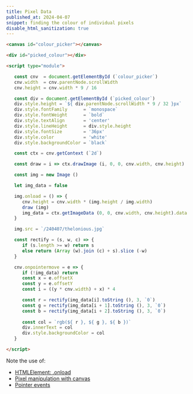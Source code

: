 ```yaml
---
title: Pixel Data
published_at: 2024-04-07
snippet: finding the colour of individual pixels
disable_html_sanitization: true
---
```


<canvas id="colour_picker"></canvas>

<div id="picked_colour"></div>

<script type="module">

   const cnv  = document.getElementById (`colour_picker`)
   cnv.width  = cnv.parentNode.scrollWidth
   cnv.height = cnv.width * 9 / 16   

   const div = document.getElementById (`picked_colour`)
   div.style.height = `${ div.parentNode.scrollWidth * 9 / 32 }px`
   div.style.fontFamily      = `monospace`
   div.style.fontWeight      = `bold`
   div.style.textAlign       = 'center'
   div.style.lineHeight      = div.style.height
   div.style.fontSize        = '36px'
   div.style.color           = 'white'
   div.style.backgroundColor = `black`

   const ctx = cnv.getContext (`2d`)

   const draw = i => ctx.drawImage (i, 0, 0, cnv.width, cnv.height)

   const img = new Image ()

   let img_data = false

   img.onload = () => {
      cnv.height = cnv.width * (img.height / img.width)
      draw (img)
      img_data = ctx.getImageData (0, 0, cnv.width, cnv.height).data
   }

   img.src = `/240407/thelonious.jpg`

   const rectify = (s, w, c) => {
      if (s.length >= w) return s
      else return (Array (w).join (c) + s).slice (-w)
   }

   cnv.onpointermove = e => {
      if (!img_data) return
      const x = e.offsetX
      const y = e.offsetY
      const i = ((y * cnv.width) + x) * 4

      const r = rectify(img_data[i].toString (), 3, `0`)
      const g = rectify(img_data[i + 1].toString (), 3, `0`)
      const b = rectify(img_data[i + 2].toString (), 3, `0`)
      
      const col = `rgb(${ r }, ${ g }, ${ b })`
      div.innerText = col
      div.style.backgroundColor = col
   }

</script>

```html
<canvas id="colour_picker"></canvas>

<div id="picked_colour"></div>

<script type="module">

   const cnv  = document.getElementById (`colour_picker`)
   cnv.width  = cnv.parentNode.scrollWidth
   cnv.height = cnv.width * 9 / 16   

   const div = document.getElementById (`picked_colour`)
   div.style.height = `${ div.parentNode.scrollWidth * 9 / 32 }px`
   div.style.fontFamily      = `monospace`
   div.style.fontWeight      = `bold`
   div.style.textAlign       = 'center'
   div.style.lineHeight      = div.style.height
   div.style.fontSize        = '36px'
   div.style.color           = 'white'
   div.style.backgroundColor = `black`

   const ctx = cnv.getContext (`2d`)

   const draw = i => ctx.drawImage (i, 0, 0, cnv.width, cnv.height)

   const img = new Image ()

   let img_data = false

   img.onload = () => {
      cnv.height = cnv.width * (img.height / img.width)
      draw (img)
      img_data = ctx.getImageData (0, 0, cnv.width, cnv.height).data
   }

   img.src = `/240407/thelonious.jpg`

   const rectify = (s, w, c) => {
      if (s.length >= w) return s
      else return (Array (w).join (c) + s).slice (-w)
   }

   cnv.onpointermove = e => {
      if (!img_data) return
      const x = e.offsetX
      const y = e.offsetY
      const i = ((y * cnv.width) + x) * 4

      const r = rectify(img_data[i].toString (), 3, `0`)
      const g = rectify(img_data[i + 1].toString (), 3, `0`)
      const b = rectify(img_data[i + 2].toString (), 3, `0`)
      
      const col = `rgb(${ r }, ${ g }, ${ b })`
      div.innerText = col
      div.style.backgroundColor = col
   }

</script>
```

Note the use of:
- [HTMLElement: .onload](https://developer.mozilla.org/en-US/docs/Web/API/HTMLElement/load_event)
- [Pixel manipulation with canvas](https://developer.mozilla.org/en-US/docs/Web/API/Canvas_API/Tutorial/Pixel_manipulation_with_canvas)
- [Pointer events](https://developer.mozilla.org/en-US/docs/Web/API/Pointer_events)